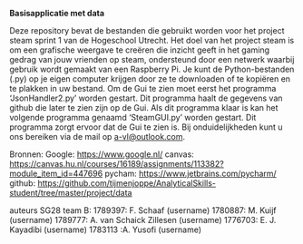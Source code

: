 <t><b>Basisapplicatie met data</t></b>


Deze repository bevat de bestanden die gebruikt worden voor het project steam sprint 1 van de Hogeschool Utrecht. 
Het doel van het project steam is om een grafische weergave te creëren die inzicht geeft in het gaming gedrag van jouw vrienden op steam, ondersteund door een netwerk waarbij 	gebruik wordt gemaakt van een Raspberry Pi.
Je kunt de Python-bestanden (.py) op je eigen computer krijgen door ze te downloaden of te kopiëren en te plakken in uw bestand. Om de Gui te zien moet eerst het programma ‘JsonHandler2.py’ worden gestart. Dit programma haalt de gegevens van github die later te zien zijn op de Gui. Als dit programma klaar is kan het volgende programma genaamd ‘SteamGUI.py’ worden gestart. Dit programma zorgt ervoor dat de Gui te zien is.
Bij onduidelijkheden kunt u ons bereiken via de mail op a-vl@outlook.com.
 
Bronnen:
Google: https://www.google.nl/ 
canvas: https://canvas.hu.nl/courses/16189/assignments/113382?module_item_id=447696
pycham: https://www.jetbrains.com/pycharm/
github: https://github.com/tijmenjoppe/AnalyticalSkills-student/tree/master/project/data
 
auteurs SG28 team B:
1789397: F. Schaaf (username)
1780887: M. Kuijf (username)
1789777: A. van Schaick Zillesen (username)
1776703: E. J. Kayadibi (username)
1783113 :A. Yusofi (username)
